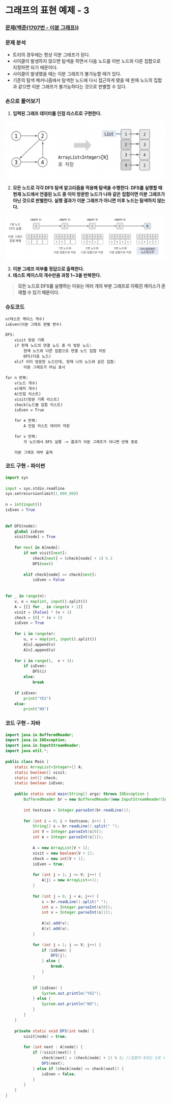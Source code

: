 # 그래프의 표현 예제 - 3

### [문제(백준(1707번 - 이분 그래프))](https://www.acmicpc.net/problem/1707)

### 문제 분석
- 트리의 경우에는 항상 이분 그래프가 된다.
- 사이클이 발생하지 않으면 탐색을 하면서 다음 노드를 이번 노드와 다른 집합으로 지정하면 되기 때문이다.
- 사이클이 발생했을 때는 이분 그래프가 불가능할 때가 있다.
- 기존의 탐색 메커니즘에서 탐색한 노드에 다시 접근하게 됐을 때 현재 노드의 집합과 같으면 이분 그래프가 불가능하다는 것으로 판별할 수 있다.

### 손으로 풀어보기
1. **입력된 그래프 데이터를 인접 리스트로 구현한다.**

![img_6.png](image/img_6.png)

2. **모든 노드로 각각 DFS 탐색 알고리즘을 적용해 탐색을 수행한다. DFS를 실행할 때 현재 노드에서 연결된 노드 중 이미 방문한 노드가 나와 같은 집합이면 이분 그래프가
    아닌 것으로 판별한다. 실행 결과가 이분 그래프가 아니면 이후 노드는 탐색하지 않는다.**

![img_7.png](image/img_7.png)

3. **이분 그래프 여부를 정답으로 출력한다.**
4. **테스트 케이스의 개수만큼 과정 1~3을 반복한다.**

> **모든 노드로 DFS를 실행하는 이유는 여러 개의 부분 그래프로 이뤄진 케이스가 존재할 수 있기 때문이다.**

### 슈도코드
```text
n(테스트 케이스 개수)
isEven(이분 그래프 판별 변수)

DFS:
    visit 방문 기록
    if 현재 노드의 연결 노드 중 미 방문 노드:
        현재 노드와 다른 집합으로 연결 노드 집합 저장
        DFS(다음 노드)
    elif 이미 방문한 노드인데, 현재 나의 노드와 같은 집합:
        이분 그래프가 아님 표시

for n 반복:
    v(노드 개수)
    e(에지 개수)
    A(인접 리스트)
    visit(방문 기록 리스트)
    check(노드별 집합 리스트)
    isEven = True
    
    for e 반복:
        A 인접 리스트 데이터 저장
    
    for v 반복:
        각 노드에서 DFS 실행 -> 결과가 이분 그래프가 아니면 반복 종료
        
    이분 그래프 여부 출력
```

### 코드 구현 - 파이썬
```python
import sys

input = sys.stdin.readline
sys.setrecursionlimit(1_000_000)

n = int(input())
isEven = True


def DFS(node):
    global isEven
    visit[node] = True

    for next in A[node]:
        if not visit[next]:
            check[next] = (check[node] + 1) % 2
            DFS(next)

        elif check[node] == check[next]:
            isEven = False


for _ in range(n):
    v, e = map(int, input().split())
    A = [[] for _ in range(v + 1)]
    visit = [False] * (v + 1)
    check = [0] * (v + 1)
    isEven = True

    for i in range(e):
        u, v = map(int, input().split())
        A[u].append(v)
        A[v].append(u)

    for i in range(1,  v + 1):
        if isEven:
            DFS(i)
        else:
            break

    if isEven:
        print("YES")
    else:
        print("NO")
```

### 코드 구현 - 자바
```java
import java.io.BufferedReader;
import java.io.IOException;
import java.io.InputStreamReader;
import java.util.*;

public class Main {
    static ArrayList<Integer>[] A;
    static boolean[] visit;
    static int[] check;
    static boolean isEven;

    public static void main(String[] args) throws IOException {
        BufferedReader br = new BufferedReader(new InputStreamReader(System.in));

        int testcase = Integer.parseInt(br.readLine());

        for (int i = 0; i < testcase; i++) {
            String[] s = br.readLine().split(" ");
            int V = Integer.parseInt(s[0]);
            int e = Integer.parseInt(s[1]);

            A = new ArrayList[V + 1];
            visit = new boolean[V + 1];
            check = new int[V + 1];
            isEven = true;

            for (int j = 1; j <= V; j++) {
                A[j] = new ArrayList<>();
            }

            for (int j = 0; j < e; j++) {
                s = br.readLine().split(" ");
                int u = Integer.parseInt(s[0]);
                int v = Integer.parseInt(s[1]);

                A[u].add(v);
                A[v].add(u);
            }

            for (int j = 1; j <= V; j++) {
                if (isEven) {
                    DFS(j);
                } else {
                    break;
                }
            }

            if (isEven) {
                System.out.println("YES");
            } else {
                System.out.println("NO");
            }
        }
    }

    private static void DFS(int node) {
        visit[node] = true;

        for (int next : A[node]) {
            if (!visit[next]) {
                check[next] = (check[node] + 1) % 2; //집합이 0또는 1로 나뉨
                DFS(next);
            } else if (check[node] == check[next]) {
                isEven = false;
            }
        }
    }
}
```